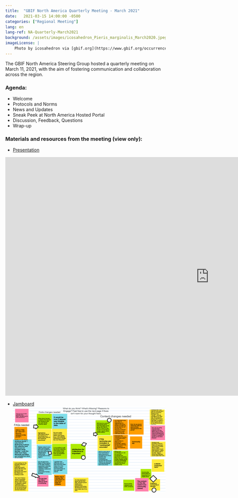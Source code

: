 ```yaml
---
title:  "GBIF North America Quarterly Meeting - March 2021"
date:   2021-03-15 14:00:00 -0500
categories: ["Regional Meeting"]
lang: en
lang-ref: NA-Quarterly-March2021
background: /assets/images/icosahedron_Pieris_marginalis_March2020.jpeg
imageLicense: |
    Photo by icosahedron via [gbif.org](https://www.gbif.org/occurrence/2576249869)
---
```


The GBIF North America Steering Group hosted a quarterly meeting on March 11, 2021, with the aim of fostering communication and collaboration across the region. 

### Agenda:
* Welcome
* Protocols and Norms
* News and Updates
* Sneak Peek at North America Hosted Portal
* Discussion, Feedback, Questions
* Wrap-up

### Materials and resources from the meeting (view only):

* [Presentation](https://docs.google.com/presentation/d/1LhGzlYiCgPxMzxM4holKduKmOWIR6OPZHufoq1FzY8Q/)
<iframe src="https://docs.google.com/presentation/d/e/2PACX-1vTj0vgWpjU_yPdljg9-X4_qyah1mHNsrGuj_xIdClqIbXnDtmY67SNrh0lPHNkxCF4JtamU7hdDdvp3/embed?start=false&loop=false&delayms=3000" frameborder="0" width="1280" height="749" allowfullscreen="true" mozallowfullscreen="true" webkitallowfullscreen="true"></iframe>

* [Jamboard](https://jamboard.google.com/d/1sFby7tF9zHMacpkfuaKc92E9kqjo7-Yc_Gk6e32e4ac/)
[![Jamboard](/assets/images/Portal_Feeback_Jamboard_20210315.png)](https://jamboard.google.com/d/1sFby7tF9zHMacpkfuaKc92E9kqjo7-Yc_Gk6e32e4ac/)

